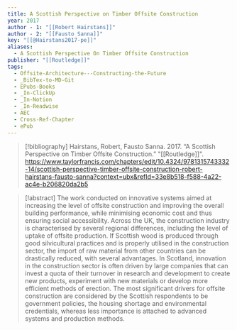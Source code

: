 ```yaml
---
title: A Scottish Perspective on Timber Offsite Construction
year: 2017
author - 1: "[[Robert Hairstans]]"
author - 2: "[[Fausto Sanna]]"
key: "[[@Hairstans2017-pe]]"
aliases:
  - A Scottish Perspective On Timber Offsite Construction
publisher: "[[Routledge]]"
tags:
  - Offsite-Architecture---Constructing-the-Future
  - _BibTex-to-MD-Git
  - EPubs-Books
  - _In-ClickUp
  - _In-Notion
  - _In-Readwise
  - AEC
  - Cross-Ref-Chapter
  - ePub
---
```


> [!bibliography]
> Hairstans, Robert, Fausto Sanna. 2017. “A Scottish Perspective on Timber Offsite Construction.” "[[Routledge]]". https://www.taylorfrancis.com/chapters/edit/10.4324/9781315743332-14/scottish-perspective-timber-offsite-construction-robert-hairstans-fausto-sanna?context=ubx&refId=33e8b518-f588-4a22-ac4e-b206820da2b5

> [!abstract]
> The work conducted on innovative systems aimed at increasing the level of offsite construction and improving the overall building performance, while minimising economic cost and thus ensuring social accessibility. Across the UK, the construction industry is characterised by several regional differences, including the level of uptake of offsite production. If Scottish wood is produced through good silvicultural practices and is properly utilised in the construction sector, the import of raw material from other countries can be drastically reduced, with several advantages. In Scotland, innovation in the construction sector is often driven by large companies that can invest a quota of their turnover in research and development to create new products, experiment with new materials or develop more efficient methods of erection. The most significant drivers for offsite construction are considered by the Scottish respondents to be government policies, the housing shortage and environmental credentials, whereas less importance is attached to advanced systems and production methods.